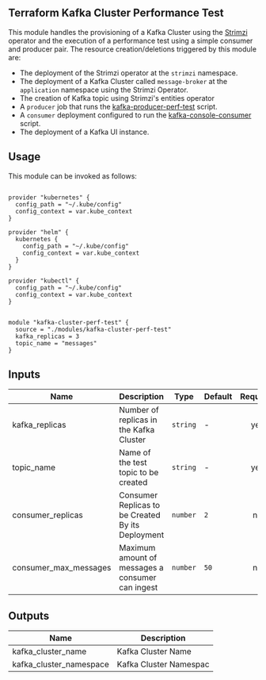 ## Terraform Kafka Cluster Performance Test

This module handles the provisioning of a Kafka Cluster using the [Strimzi](https://strimzi.io/) operator and the execution of a performance test using a simple
consumer and producer pair. The resource creation/deletions triggered by this module are:

- The deployment of the Strimzi operator at the `strimzi` namespace.
- The deployment of a Kafka Cluster called `message-broker` at the `application` namespace using the Strimzi Operator.
- The creation of Kafka topic using Strimzi's entities operator
- A `producer` job that runs the [kafka-producer-perf-test](https://github.com/apache/kafka/blob/trunk/bin/kafka-producer-perf-test.sh) script.
- A `consumer` deployment configured to run the [kafka-console-consumer](https://github.com/apache/kafka/blob/trunk/bin/kafka-console-consumer.sh) script.
- The deployment of a Kafka UI instance.

## Usage

This module can be invoked as follows:

```hcl

provider "kubernetes" {
  config_path = "~/.kube/config"
  config_context = var.kube_context
}

provider "helm" {
  kubernetes {
    config_path = "~/.kube/config"
    config_context = var.kube_context
  }
}

provider "kubectl" {
  config_path = "~/.kube/config"
  config_context = var.kube_context
}


module "kafka-cluster-perf-test" {
  source = "./modules/kafka-cluster-perf-test"
  kafka_replicas = 3
  topic_name = "messages"
}
```

## Inputs

| Name | Description | Type | Default | Required |
|------|-------------|------|---------|:--------:|
| kafka\_replicas | Number of replicas in the Kafka Cluster | `string` | - | yes |
| topic\_name | Name of the test topic to be created | `string` | - | yes |
| consumer\_replicas | Consumer Replicas to be Created By its Deployment | `number` | `2` | no |
| consumer\_max\_messages | Maximum amount of messages a consumer can ingest | `number` | `50` | no |


## Outputs

| Name | Description |
|------|-------------|
| kafka\_cluster\_name | Kafka Cluster Name |
| kafka\_cluster\_namespace | Kafka Cluster Namespac |
